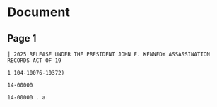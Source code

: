 # Document

## Page 1

```text
| 2025 RELEASE UNDER THE PRESIDENT JOHN F. KENNEDY ASSASSINATION RECORDS ACT OF 19

1 104-10076-10372)

14-00000

14-00000 . a
```

